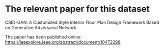 # The relevant paper for this dataset 

CSID-GAN: A Customized Style Interior Floor Plan Design Framework Based on Generative Adversarial Network

The paper has been published online: https://ieeexplore.ieee.org/abstract/document/10472298
